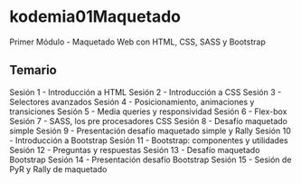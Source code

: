 # kodemia01Maquetado

Primer Módulo - Maquetado Web con HTML, CSS, SASS y Bootstrap

## Temario

Sesión 1 - Introducción a HTML
Sesión 2 - Introducción a CSS
Sesión 3 - Selectores avanzados
Sesión 4 - Posicionamiento, animaciones y transiciones
Sesión 5 - Media queries y responsividad
Sesión 6 - Flex-box
Sesión 7 - SASS, los pre procesadores CSS
Sesión 8 - Desafío maquetado simple
Sesión 9 - Presentación desafío maquetado simple y Rally
Sesión 10 - Introducción a Bootstrap
Sesión 11 - Bootstrap: componentes y utilidades
Sesión 12 - Preguntas y respuestas
Sesión 13 - Desafío maquetado Bootstrap
Sesión 14 - Presentación desafío Bootstrap
Sesión 15 - Sesión de PyR y Rally de maquetado
